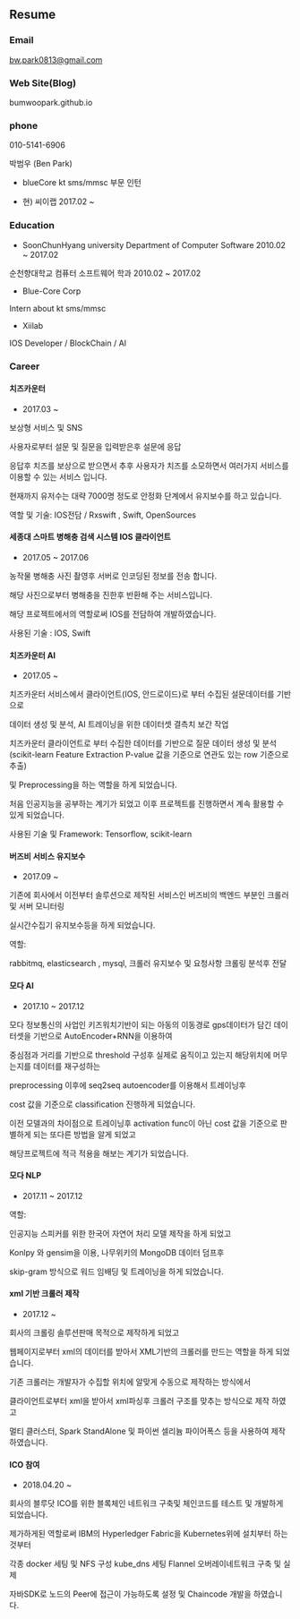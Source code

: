 
## Resume



### Email

 bw.park0813@gmail.com


### Web Site(Blog)

  bumwoopark.github.io


### phone 

   010-5141-6906



박범우 (Ben Park) 



- blueCore kt sms/mmsc 부문 인턴 

- 현) 씨이랩 
  2017.02 ~ 



### Education

- SoonChunHyang university 
Department of Computer Software
 2010.02 ~ 2017.02

순천향대학교 컴퓨터 소프트웨어 학과 
 2010.02 ~ 2017.02 

- Blue-Core Corp 

Intern about kt sms/mmsc 

- Xiilab 

IOS Developer / BlockChain / AI



### Career

#### 치즈카운터 

- 2017.03 ~ 


보상형 서비스 및 SNS

사용자로부터 설문 및 질문을 입력받은후 설문에 응답 

응답후 치즈를 보상으로 받으면서 추후 사용자가 치즈를 소모하면서 여러가지 서비스를 이용할 수 있는 서비스 입니다.

현재까지 유저수는 대략 7000명 정도로 안정화 단계에서 유지보수를 하고 있습니다.

역할 및 기술:  IOS전담 / Rxswift , Swift, OpenSources 




#### 세종대 스마트 병해충 검색 시스템 IOS 클라이언트

- 2017.05 ~ 2017.06

농작물 병해충 사진 촬영후 서버로 인코딩된 정보를 전송 합니다. 

해당 사진으로부터 병해충을 진한후 반환해 주는 서비스입니다.

해당 프로젝트에서의 역할로써 IOS를 전담하여 개발하였습니다.

사용된 기술 : IOS, Swift


#### 치즈카운터 AI 

- 2017.05 ~ 

치즈카운터 서비스에서 클라이언트(IOS, 안드로이드)로 부터 수집된 설문데이터를 기반으로

데이터 생성 및 분석, AI 트레이닝을 위한 데이터셋 결측치 보간 작업 

치즈카운터 클라이언트로 부터 수집한 데이터를 기반으로 질문 데이터 생성 및 분석 (scikit-learn Feature Extraction P-value 값을 기준으로 연관도 있는 row 기준으로 추출)

및 Preprocessing을 하는 역할을 하게 되었습니다. 

처음 인공지능을 공부하는 계기가 되었고 이후 프로젝트를 진행하면서 계속 활용할 수 있게 되었습니다.


사용된 기술 및 Framework: Tensorflow, scikit-learn



#### 버즈비 서비스 유지보수 

- 2017.09 ~ 

기존에 회사에서 이전부터 솔루션으로 제작된 서비스인 버즈비의 백엔드 부분인 크롤러 및 서버 모니터링 

실시간수집기 유지보수등을 하게 되었습니다. 

역할:

rabbitmq, elasticsearch , mysql, 크롤러 유지보수 및 요청사항 크롤링 분석후 전달



#### 모다 AI 

- 2017.10 ~ 2017.12

모다 정보통신의 사업인 키즈워치기반이 되는 아동의 이동경로 gps데이터가 담긴 데이터셋을 기반으로 AutoEncoder+RNN을 이용하여

중심점과 거리를 기반으로 threshold 구성후 실제로 움직이고 있는지 해당위치에 머무는지를 데이터를 재구성하는 

preprocessing 이후에 seq2seq autoencoder를 이용해서 트레이닝후 

cost 값을 기준으로 classification 진행하게 되었습니다.

이전 모델과의 차이점으로 트레이닝후 activation func이 아닌 cost 값을 기준으로 판별하게 되는 또다른 방법을 알게 되었고

해당프로젝트에 적극 적용을 해보는 계기가 되었습니다.


#### 모다 NLP

- 2017.11 ~ 2017.12

역할:

인공지능 스피커를 위한 한국어 자연어 처리 모델 제작을 하게 되었고

Konlpy 와 gensim을 이용, 나무위키의 MongoDB 데이터 덤프후 

skip-gram 방식으로 워드 임배딩 및 트레이닝을 하게 되었습니다.




#### xml 기반 크롤러 제작

- 2017.12 ~ 

회사의 크롤링 솔루션판매 목적으로 제작하게 되었고 

웹페이지로부터 xml의 데이터를 받아서 XML기반의 크롤러를 만드는 역할을 하게 되었습니다.

기존 크롤러는 개발자가 수집할 위치에 알맞게 수동으로 제작하는 방식에서 

클라이언트로부터 xml을 받아서 xml파싱후 크롤러 구조를 맞추는 방식으로 제작 하였고

멀티 클러스터, Spark StandAlone 및 파이썬 셀리늄 파이어폭스 등을 사용하여 제작하였습니다.



#### ICO 참여

- 2018.04.20 ~

회사의 블루닷 ICO를 위한 블록체인 네트워크 구축및 체인코드를 테스트 및 개발하게 되었습니다.

제가하게된 역할로써 IBM의 Hyperledger Fabric을 Kubernetes위에 설치부터 하는 것부터 

각종 docker 세팅 및 NFS 구성 kube_dns 세팅 Flannel 오버레이네트워크 구축 및 실제 

자바SDK로 노드의 Peer에 접근이 가능하도록 설정 및 Chaincode 개발을 하였습니다.




